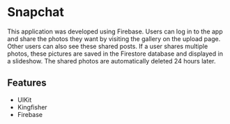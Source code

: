 # Snapchat

This application was developed using Firebase. Users can log in to the app and share the photos they want by visiting the gallery on the upload page. Other users can also see these shared posts. If a user shares multiple photos, these pictures are saved in the Firestore database and displayed in a slideshow. The shared photos are automatically deleted 24 hours later.

## Features

- UIKit
- Kingfisher
- Firebase 
   
